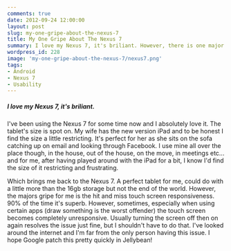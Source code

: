 ```yaml
---
comments: true
date: 2012-09-24 12:00:00
layout: post
slug: my-one-gripe-about-the-nexus-7
title: My One Gripe About The Nexus 7
summary: I love my Nexus 7, it's briliant. However, there is one major problem with it.
wordpress_id: 228
image: 'my-one-gripe-about-the-nexus-7/nexus7.png'
tags:
- Android
- Nexus 7
- Usability
---
```


#####  I love my Nexus 7, it's briliant.

I've been using the Nexus 7 for some time now and I absolutely love it. The tablet's size is spot on. My wife has the new version iPad and to be honest I find the size a little restricting. It's perfect for her as she sits on the sofa catching up on email and looking through Facebook. I use mine all over the place though, in the house, out of the house, on the move, in meetings etc... and for me, after having played around with the iPad for a bit, I know I'd find the size of it restricting and frustrating.

Which brings me back to the Nexus 7. A perfect tablet for me, could do with a little more than the 16gb storage but not the end of the world. However, the majors gripe for me is the hit and miss touch screen responsiveness. 90% of the time it's superb. However, sometimes, especially when using certain apps (draw something is the worst offender) the touch screen becomes completely unresponsive. Usually turning the screen off then on again resolves the issue just fine, but I shouldn't have to do that. I've looked around the internet and I'm far from the only person having this issue. I hope Google patch this pretty quickly in Jellybean!
